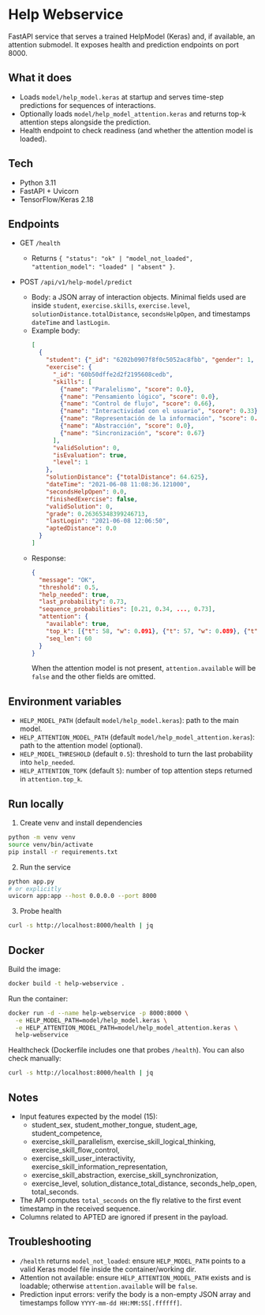 # Help Webservice

FastAPI service that serves a trained HelpModel (Keras) and, if available, an attention submodel. It exposes health and prediction endpoints on port 8000.

## What it does
- Loads `model/help_model.keras` at startup and serves time-step predictions for sequences of interactions.
- Optionally loads `model/help_model_attention.keras` and returns top-k attention steps alongside the prediction.
- Health endpoint to check readiness (and whether the attention model is loaded).

## Tech
- Python 3.11
- FastAPI + Uvicorn
- TensorFlow/Keras 2.18

## Endpoints
- GET `/health`
  - Returns `{ "status": "ok" | "model_not_loaded", "attention_model": "loaded" | "absent" }`.

- POST `/api/v1/help-model/predict`
  - Body: a JSON array of interaction objects. Minimal fields used are inside `student`, `exercise.skills`, `exercise.level`, `solutionDistance.totalDistance`, `secondsHelpOpen`, and timestamps `dateTime` and `lastLogin`.
  - Example body:
    ```json
    [
      {
        "student": {"_id": "6202b0907f8f0c5052ac8fbb", "gender": 1, "motherTongue": 2, "age": 38, "competence": 1, "motivation": 0},
        "exercise": {
          "_id": "60b50dffe2d2f2195608cedb",
          "skills": [
            {"name": "Paralelismo", "score": 0.0},
            {"name": "Pensamiento lógico", "score": 0.0},
            {"name": "Control de flujo", "score": 0.66},
            {"name": "Interactividad con el usuario", "score": 0.33},
            {"name": "Representación de la información", "score": 0.33},
            {"name": "Abstracción", "score": 0.0},
            {"name": "Sincronización", "score": 0.67}
          ],
          "validSolution": 0,
          "isEvaluation": true,
          "level": 1
        },
        "solutionDistance": {"totalDistance": 64.625},
        "dateTime": "2021-06-08 11:08:36.121000",
        "secondsHelpOpen": 0.0,
        "finishedExercise": false,
        "validSolution": 0,
        "grade": 0.26365348399246713,
        "lastLogin": "2021-06-08 12:06:50",
        "aptedDistance": 0.0
      }
    ]
    ```
  - Response:
    ```json
    {
      "message": "OK",
      "threshold": 0.5,
      "help_needed": true,
      "last_probability": 0.73,
      "sequence_probabilities": [0.21, 0.34, ..., 0.73],
      "attention": {
        "available": true,
        "top_k": [{"t": 58, "w": 0.091}, {"t": 57, "w": 0.089}, {"t": 59, "w": 0.071}],
        "seq_len": 60
      }
    }
    ```
    When the attention model is not present, `attention.available` will be `false` and the other fields are omitted.

## Environment variables
- `HELP_MODEL_PATH` (default `model/help_model.keras`): path to the main model.
- `HELP_ATTENTION_MODEL_PATH` (default `model/help_model_attention.keras`): path to the attention model (optional).
- `HELP_MODEL_THRESHOLD` (default `0.5`): threshold to turn the last probability into `help_needed`.
- `HELP_ATTENTION_TOPK` (default `5`): number of top attention steps returned in `attention.top_k`.

## Run locally
1) Create venv and install dependencies
```bash
python -m venv venv
source venv/bin/activate
pip install -r requirements.txt
```
2) Run the service
```bash
python app.py
# or explicitly
uvicorn app:app --host 0.0.0.0 --port 8000
```
3) Probe health
```bash
curl -s http://localhost:8000/health | jq
```

## Docker
Build the image:
```bash
docker build -t help-webservice .
```
Run the container:
```bash
docker run -d --name help-webservice -p 8000:8000 \
  -e HELP_MODEL_PATH=model/help_model.keras \
  -e HELP_ATTENTION_MODEL_PATH=model/help_model_attention.keras \
  help-webservice
```
Healthcheck (Dockerfile includes one that probes `/health`). You can also check manually:
```bash
curl -s http://localhost:8000/health | jq
```

## Notes
- Input features expected by the model (15):
  - student_sex, student_mother_tongue, student_age, student_competence,
  - exercise_skill_parallelism, exercise_skill_logical_thinking, exercise_skill_flow_control,
  - exercise_skill_user_interactivity, exercise_skill_information_representation,
  - exercise_skill_abstraction, exercise_skill_synchronization,
  - exercise_level, solution_distance_total_distance, seconds_help_open, total_seconds.
- The API computes `total_seconds` on the fly relative to the first event timestamp in the received sequence.
- Columns related to APTED are ignored if present in the payload.

## Troubleshooting
- `/health` returns `model_not_loaded`: ensure `HELP_MODEL_PATH` points to a valid Keras model file inside the container/working dir.
- Attention not available: ensure `HELP_ATTENTION_MODEL_PATH` exists and is loadable; otherwise `attention.available` will be `false`.
- Prediction input errors: verify the body is a non-empty JSON array and timestamps follow `YYYY-mm-dd HH:MM:SS[.ffffff]`.
